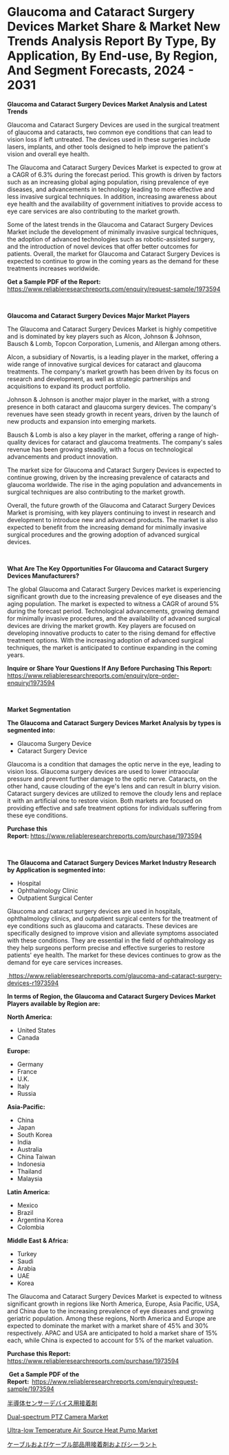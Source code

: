 <p><h1>Glaucoma and Cataract Surgery Devices Market Share & Market New Trends Analysis Report By Type, By Application, By End-use, By Region, And Segment Forecasts, 2024 - 2031</h1></p><p><strong>Glaucoma and Cataract Surgery Devices Market Analysis and Latest Trends</strong></p>
<p><p>Glaucoma and Cataract Surgery Devices are used in the surgical treatment of glaucoma and cataracts, two common eye conditions that can lead to vision loss if left untreated. The devices used in these surgeries include lasers, implants, and other tools designed to help improve the patient's vision and overall eye health.</p><p>The Glaucoma and Cataract Surgery Devices Market is expected to grow at a CAGR of 6.3% during the forecast period. This growth is driven by factors such as an increasing global aging population, rising prevalence of eye diseases, and advancements in technology leading to more effective and less invasive surgical techniques. In addition, increasing awareness about eye health and the availability of government initiatives to provide access to eye care services are also contributing to the market growth.</p><p>Some of the latest trends in the Glaucoma and Cataract Surgery Devices Market include the development of minimally invasive surgical techniques, the adoption of advanced technologies such as robotic-assisted surgery, and the introduction of novel devices that offer better outcomes for patients. Overall, the market for Glaucoma and Cataract Surgery Devices is expected to continue to grow in the coming years as the demand for these treatments increases worldwide.</p></p>
<p><strong>Get a Sample PDF of the Report:&nbsp;</strong> <a href="https://www.reliableresearchreports.com/enquiry/request-sample/1973594">https://www.reliableresearchreports.com/enquiry/request-sample/1973594</a></p>
<p>&nbsp;</p>
<p><strong>Glaucoma and Cataract Surgery Devices Major Market Players</strong></p>
<p><p>The Glaucoma and Cataract Surgery Devices Market is highly competitive and is dominated by key players such as Alcon, Johnson & Johnson, Bausch & Lomb, Topcon Corporation, Lumenis, and Allergan among others.</p><p>Alcon, a subsidiary of Novartis, is a leading player in the market, offering a wide range of innovative surgical devices for cataract and glaucoma treatments. The company's market growth has been driven by its focus on research and development, as well as strategic partnerships and acquisitions to expand its product portfolio.</p><p>Johnson & Johnson is another major player in the market, with a strong presence in both cataract and glaucoma surgery devices. The company's revenues have seen steady growth in recent years, driven by the launch of new products and expansion into emerging markets.</p><p>Bausch & Lomb is also a key player in the market, offering a range of high-quality devices for cataract and glaucoma treatments. The company's sales revenue has been growing steadily, with a focus on technological advancements and product innovation.</p><p>The market size for Glaucoma and Cataract Surgery Devices is expected to continue growing, driven by the increasing prevalence of cataracts and glaucoma worldwide. The rise in the aging population and advancements in surgical techniques are also contributing to the market growth.</p><p>Overall, the future growth of the Glaucoma and Cataract Surgery Devices Market is promising, with key players continuing to invest in research and development to introduce new and advanced products. The market is also expected to benefit from the increasing demand for minimally invasive surgical procedures and the growing adoption of advanced surgical devices.</p></p>
<p>&nbsp;</p>
<p><strong>What Are The Key Opportunities For Glaucoma and Cataract Surgery Devices Manufacturers?</strong></p>
<p><p>The global Glaucoma and Cataract Surgery Devices market is experiencing significant growth due to the increasing prevalence of eye diseases and the aging population. The market is expected to witness a CAGR of around 5% during the forecast period. Technological advancements, growing demand for minimally invasive procedures, and the availability of advanced surgical devices are driving the market growth. Key players are focused on developing innovative products to cater to the rising demand for effective treatment options. With the increasing adoption of advanced surgical techniques, the market is anticipated to continue expanding in the coming years.</p></p>
<p><strong>Inquire or Share Your Questions If Any Before Purchasing This Report:</strong> <a href="https://www.reliableresearchreports.com/enquiry/pre-order-enquiry/1973594">https://www.reliableresearchreports.com/enquiry/pre-order-enquiry/1973594</a></p>
<p>&nbsp;</p>
<p><strong>Market Segmentation</strong></p>
<p><strong>The Glaucoma and Cataract Surgery Devices Market Analysis by types is segmented into:</strong></p>
<p><ul><li>Glaucoma Surgery Device</li><li>Cataract Surgery Device</li></ul></p>
<p><p>Glaucoma is a condition that damages the optic nerve in the eye, leading to vision loss. Glaucoma surgery devices are used to lower intraocular pressure and prevent further damage to the optic nerve. Cataracts, on the other hand, cause clouding of the eye's lens and can result in blurry vision. Cataract surgery devices are utilized to remove the cloudy lens and replace it with an artificial one to restore vision. Both markets are focused on providing effective and safe treatment options for individuals suffering from these eye conditions.</p></p>
<p><strong>Purchase this Report:&nbsp;</strong><a href="https://www.reliableresearchreports.com/purchase/1973594">https://www.reliableresearchreports.com/purchase/1973594</a></p>
<p>&nbsp;</p>
<p><strong>The Glaucoma and Cataract Surgery Devices Market Industry Research by Application is segmented into:</strong></p>
<p><ul><li>Hospital</li><li>Ophthalmology Clinic</li><li>Outpatient Surgical Center</li></ul></p>
<p><p>Glaucoma and cataract surgery devices are used in hospitals, ophthalmology clinics, and outpatient surgical centers for the treatment of eye conditions such as glaucoma and cataracts. These devices are specifically designed to improve vision and alleviate symptoms associated with these conditions. They are essential in the field of ophthalmology as they help surgeons perform precise and effective surgeries to restore patients' eye health. The market for these devices continues to grow as the demand for eye care services increases.</p></p>
<p><a href="https://www.reliableresearchreports.com/glaucoma-and-cataract-surgery-devices-r1973594">&nbsp;https://www.reliableresearchreports.com/glaucoma-and-cataract-surgery-devices-r1973594</a></p>
<p><strong>In terms of Region, the Glaucoma and Cataract Surgery Devices Market Players available by Region are:</strong></p>
<p>
    <p> <strong> North America: </strong>
        <ul>
            <li>United States</li>
            <li>Canada</li>
        </ul>
        </p> 
    <p> <strong> Europe: </strong>
        <ul>
            <li>Germany</li>
            <li>France</li>
            <li>U.K.</li>
            <li>Italy</li>
            <li>Russia</li>
        </ul>
        </p> 
    <p> <strong> Asia-Pacific: </strong>
        <ul>
            <li>China</li>
            <li>Japan</li>
            <li>South Korea</li>
            <li>India</li>
            <li>Australia</li>
            <li>China Taiwan</li>
            <li>Indonesia</li>
            <li>Thailand</li>
            <li>Malaysia</li>
        </ul>
        </p> 
    <p> <strong> Latin America: </strong>
        <ul>
            <li>Mexico</li>
            <li>Brazil</li>
            <li>Argentina Korea</li>
            <li>Colombia</li>
        </ul>
        </p> 
    <p> <strong> Middle East & Africa: </strong>
        <ul>
            <li>Turkey</li>
            <li>Saudi</li>
            <li>Arabia</li>
            <li>UAE</li>
            <li>Korea</li>
        </ul>
    </p>
    </p>
<p><p>The Glaucoma and Cataract Surgery Devices Market is expected to witness significant growth in regions like North America, Europe, Asia Pacific, USA, and China due to the increasing prevalence of eye diseases and growing geriatric population. Among these regions, North America and Europe are expected to dominate the market with a market share of 45% and 30% respectively. APAC and USA are anticipated to hold a market share of 15% each, while China is expected to account for 5% of the market valuation.</p></p>
<p><strong>Purchase this Report: </strong><a href="https://www.reliableresearchreports.com/purchase/1973594">https://www.reliableresearchreports.com/purchase/1973594</a></p>
<p>&nbsp;<strong>Get a Sample PDF of the Report:&nbsp;&nbsp;</strong><a href="https://www.reliableresearchreports.com/enquiry/request-sample/1973594">https://www.reliableresearchreports.com/enquiry/request-sample/1973594</a></p>
<p><strong></strong></p>
<p><p><a href="https://github.com/marbadji/Market-Research-Report-List-2/blob/main/6580658170379.md">半導体センサーデバイス用接着剤</a></p><p><a href="https://github.com/sardarp081/Market-Research-Report-List-1/blob/main/dual-spectrum-ptz-camera-market.md">Dual-spectrum PTZ Camera Market</a></p><p><a href="https://github.com/waylose1223/Market-Research-Report-List-1/blob/main/ultra-low-temperature-air-source-heat-pump-market.md">Ultra-low Temperature Air Source Heat Pump Market</a></p><p><a href="https://github.com/KaydenJohns1964/Market-Research-Report-List-2/blob/main/4066241170380.md">ケーブルおよびケーブル部品用接着剤およびシーラント</a></p></p>